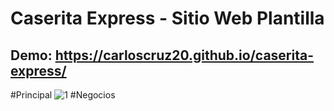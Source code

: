 # Caserita Express - Sitio Web Plantilla
## Demo:  https://carloscruz20.github.io/caserita-express/
#Principal
![1](https://user-images.githubusercontent.com/52470518/97087853-b6ea2800-15f2-11eb-8051-7c470fcfc293.png)
#Negocios
